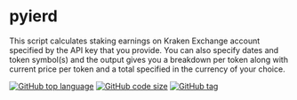 # pyierd

This script calculates staking earnings on Kraken Exchange account specified by
the API key that you provide. You can also specify dates and token symbol(s)
and the output gives you a breakdown per token along with current price per
token and a total specified in the currency of your choice.

[![GitHub top language](https://img.shields.io/github/languages/top/0x0100F/pyierd.svg)](https://github.com/0x0100F/pyierd)
[![GitHub code size](https://img.shields.io/github/languages/code-size/0x0100F/pyierd.svg)](https://github.com/0x0100F/pyierd)
[![GitHub tag](https://img.shields.io/github/tag/0x0100F/pyierd.svg)](https://github.com/0x0100F/pyierd)

